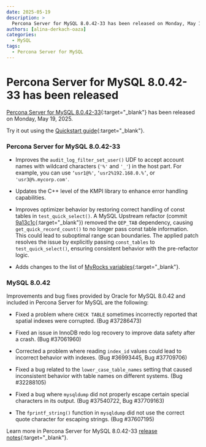 ```yaml
---
date: 2025-05-19
description: >
  Percona Server for MySQL 8.0.42-33 has been released on Monday, May 19, 2025.
authors: [alina-derkach-oaza]
categories:
  - MySQL
tags:
  - Percona Server for MySQL
---
```


# Percona Server for MySQL 8.0.42-33 has been released

<!-- more -->

[Percona Server for MySQL 8.0.42-33](https://docs.percona.com/percona-server/8.0/){:target="_blank"} has been released on Monday, May 19, 2025.

Try it out using the [Quickstart guide](https://docs.percona.com/percona-server/8.0/quickstart-overview.html){:target="_blank"}.

### Percona Server for MySQL 8.0.42-33

* Improves the `audit_log_filter_set_user()` UDF to accept account names with wildcard characters (`'%'` and `'_'`) in the host part. For example, you can use `‘usr1@%'`, `‘usr2%192.168.0.%’`, or `'usr3@%.mycorp.com'`.

* Updates the C++ level of the KMPI library to enhance error handling capabilities.

* Improves optimizer behavior by restoring correct handling of const tables in `test_quick_select()`. A MySQL Upstream refactor (commit [9a13c1c](https://github.com/percona/percona-server/commit/9a13c1c6971f4bd56d143179ecfb34cca8ecc018){:target="_blank"}) removed the `QEP_TAB` dependency, causing `get_quick_record_count()` to no longer pass const table information. This could lead to suboptimal range scan boundaries. The applied patch resolves the issue by explicitly passing `const_tables` to `test_quick_select()`, ensuring consistent behavior with the pre-refactor logic.

* Adds changes to the list of [MyRocks variables](https://docs.percona.com/percona-server/8.0/variables.html){:target="_blank"}. 

### MySQL 8.0.42

Improvements and bug fixes provided by Oracle for MySQL 8.0.42 and included in Percona Server for MySQL are the following:

* Fixed a problem where `CHECK TABLE` sometimes incorrectly reported that spatial indexes were corrupted. (Bug #37286473)

* Fixed an issue in InnoDB redo log recovery to improve data safety after a crash. (Bug #37061960)

* Corrected a problem where reading `index_id` values could lead to incorrect behavior with indexes. (Bug #36993445, Bug #37709706)

* Fixed a bug related to the `lower_case_table_names` setting that caused inconsistent behavior with table names on different systems. (Bug #32288105)

* Fixed a bug where `mysqldump` did not properly escape certain special characters in its output. (Bug #37540722, Bug #37709163)

* The `fprintf_string()` function in `mysqldump` did not use the correct quote character for escaping strings. (Bug #37607195)

Learn more in Percona Server for MySQL 8.0.42-33 [release notes](https://docs.percona.com/percona-server/8.0/release-notes/8.0.42-33.html){:target="_blank"}.

